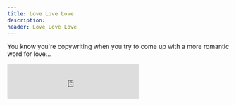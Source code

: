 ```yaml
---
title: Love Love Love
description: 
header: Love Love Love
---
```

You know you're copywriting when you try to come up with a more romantic word for love...

<iframe src="https://embed.spotify.com/?uri=spotify:track:1IBk5PttmnPcGnysEwtiXi" width="300" height="80" frameborder="0" allowtransparency="true"></iframe>